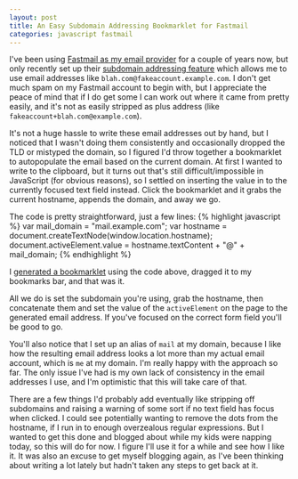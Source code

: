 ```yaml
---
layout: post
title: An Easy Subdomain Addressing Bookmarklet for Fastmail
categories: javascript fastmail
---
```


I've been using [Fastmail as my email provider](https://www.fastmail.com/?STKI=15532514) for a couple of years now, but only recently set up their [subdomain addressing feature](https://www.fastmail.com/help/receive/addressing.html) which allows me to use email addresses like `blah.com@fakeaccount.example.com`. I don't get much spam on my Fastmail account to begin with, but I appreciate the peace of mind that if I do get some I can work out where it came from pretty easily, and it's not as easily stripped as plus address (like `fakeaccount+blah.com@example.com`).

It's not a huge hassle to write these email addresses out by hand, but I noticed that I wasn't doing them consistently and occasionally dropped the TLD or mistyped the domain, so I figured I'd throw together a bookmarklet to autopopulate the email based on the current domain. At first I wanted to write to the clipboard, but it turns out that's still difficult/impossible in JavaScript (for obvious reasons), so I settled on inserting the value in to the currently focused text field instead. Click the bookmarklet and it grabs the current hostname, appends the domain, and away we go.

The code is pretty straightforward, just a few lines:
{% highlight javascript %}
var mail_domain = "mail.example.com";
var hostname = document.createTextNode(window.location.hostname);
document.activeElement.value = hostname.textContent + "@" + mail_domain;
{% endhighlight %}

I [generated a bookmarklet](https://mrcoles.com/bookmarklet/) using the code above, dragged it to my bookmarks bar, and that was it.

All we do is set the subdomain you're using, grab the hostname, then concatenate them and set the value of the `activeElement` on the page to the generated email address. If you've focused on the correct form field you'll be good to go.

You'll also notice that I set up an alias of `mail` at my domain, because I like how the resulting email address looks a lot more than my actual email account, which is `me` at my domain. I'm really happy with the approach so far. The only issue I've had is my own lack of consistency in the email addresses I use, and I'm optimistic that this will take care of that.

There are a few things I'd probably add eventually like stripping off subdomains and raising a warning of some sort if no text field has focus when clicked. I could see potentially wanting to remove the dots from the hostname, if I run in to enough overzealous regular expressions. But I wanted to get this done and blogged about while my kids were napping today, so this will do for now. I figure I'll use it for a while and see how I like it. It was also an excuse to get myself blogging again, as I've been thinking about writing a lot lately but hadn't taken any steps to get back at it.
